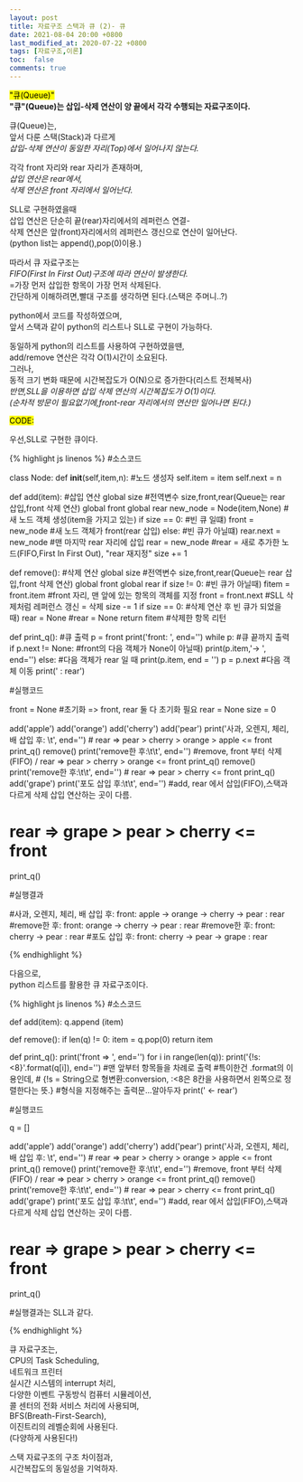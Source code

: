 ```yaml
---
layout: post
title: 자료구조 스택과 큐 (2)- 큐
date: 2021-08-04 20:00 +0800
last_modified_at: 2020-07-22 +0800
tags: [자료구조,이론]
toc:  false
comments: true
---
```

<mark>"큐(Queue)"</mark> <br>
<strong> "큐"(Queue)는 삽입-삭제 연산이 양 끝에서 각각 수행되는 자료구조이다. </strong>

큐(Queue)는,<br>
앞서 다룬 스택(Stack)과 다르게<br>
<em>삽입-삭제 연산이 동일한 자리(Top)에서 일어나지 않는다.</em><br>

각각 front 자리와 rear 자리가 존재하며,<br>
<em>삽입 연산은 rear에서,</em><br>
<em>삭제 연산은 front 자리에서 일어난다.</em><br>

SLL로 구현하였을때<br>
삽입 연산은 단순히 끝(rear)자리에서의 레퍼런스 연결-<br>
삭제 연산은 앞(front)자리에서의 레퍼런스 갱신으로 연산이 일어난다.<br>
(python list는 append(),pop(0)이용.)<br>

따라서 큐 자료구조는<br> 
<em>FIFO(First In First Out)구조에 따라 연산이 발생한다.</em><br>
=가장 먼저 삽입한 항목이 가장 먼저 삭제된다.<br>
간단하게 이해하려면,빨대 구조를 생각하면 된다.(스택은 주머니..?)<br>

python에서 코드를 작성하였으며,<br>
앞서 스택과 같이 python의 리스트나 SLL로 구현이 가능하다.<br>

동일하게 python의 리스트를 사용하여 구현하였을땐,<br>
add/remove 연산은 각각 O(1)시간이 소요된다.<br>
그러나,<br>
동적 크기 변화 때문에 시간복잡도가 O(N)으로 증가한다(리스트 전체복사)<br>
<em>반면,SLL을 이용하면 삽입 삭제 연산의 시간복잡도가 O(1)이다.<br>
(순차적 방문이 필요없기에,front-rear 자리에서의 연산만 일어나면 된다.)</em><br>

<mark>CODE:</mark><br>

우선,SLL로 구현한 큐이다.<br>

{% highlight js linenos %}
#소스코드

class Node:
    def __init__(self,item,n): #노드 생성자
        self.item = item
        self.next = n

def add(item): #삽입 연산
    global size #전역변수 size,front,rear(Queue는 rear 삽입,front 삭제 연산)
    global front 
    global rear 
    new_node = Node(item,None) #새 노드 객체 생성(item을 가지고 있는)
    if size == 0: #빈 큐 일떄)
        front = new_node #새 노드 객체가 front(rear 삽입)
    else: #빈 큐가 아닐떄)
        rear.next = new_node #맨 마지막 rear 자리에 삽입
    rear = new_node #rear = 새로 추가한 노드(FIFO,First In First Out), "rear 재지정"
    size += 1

def remove(): #삭제 연산
    global size #전역변수 size,front,rear(Queue는 rear 삽입,front 삭제 연산)
    global front
    global rear
    if size != 0: #빈 큐가 아닐때)
        fitem = front.item #front 자리, 맨 앞에 있는 항목의 객체를 지정
        front = front.next #SLL 삭제처럼 레퍼런스 갱신 = 삭제
        size -= 1
        if size == 0: #삭제 연산 후 빈 큐가 되었을 때)
            rear = None #rear = None
        return fitem #삭제한 항목 리턴

def print_q(): #큐 출력
    p = front 
    print('front: ', end='')
    while p: #큐 끝까지 출력
        if p.next != None: #front의 다음 객체가 None이 아닐때)
            print(p.item,'->  ', end='')
        else: #다음 객체가 rear 일 때
            print(p.item, end = '')
        p = p.next #다음 객체 이동
    print(' : rear')

#실행코드

front = None #초기화 => front, rear 둘 다 초기화 필요
rear = None 
size = 0

add('apple')
add('orange')
add('cherry')
add('pear')
print('사과, 오렌지, 체리, 배 삽입 후: \t', end='') # rear => pear > cherry > orange > apple <= front
print_q()
remove()
print('remove한 후:\t\t', end='') #remove, front 부터 삭제(FIFO) / rear => pear > cherry > orange <= front
print_q()
remove()
print('remove한 후:\t\t', end='') # rear => pear > cherry <= front
print_q()
add('grape')
print('포도 삽입 후:\t\t', end='') #add, rear 에서 삽입(FIFO),스택과 다르게 삭제 삽입 연산하는 곳이 다름.
# rear => grape > pear > cherry <= front
print_q()

#실행결과

#사과, 오렌지, 체리, 배 삽입 후:         front: apple ->  orange ->  cherry ->  pear : rear
#remove한 후:            front: orange ->  cherry ->  pear : rear
#remove한 후:            front: cherry ->  pear : rear
#포도 삽입 후:           front: cherry ->  pear ->  grape : rear


{% endhighlight %}



다음으로,<br>
python 리스트를 활용한 큐 자료구조이다.<br>



{% highlight js linenos %}
#소스코드

def add(item):
    q.append (item)

def remove():
    if len(q) != 0:
        item = q.pop(0)
        return item

def print_q():
    print('front =>  ', end='')
    for i in range(len(q)):
        print('{!s:<8}'.format(q[i]), end='') #맨 앞부터 항목들을 차례로 출력
        #특이한건 .format의 이용인데,
        # {!s = String으로 형변환:conversion, :<8은 8칸을 사용하면서 왼쪽으로 정렬한다는 뜻.}
        #형식을 지정해주는 출력문...알아두자
    print(' <- rear')

#실행코드

q = []

add('apple')
add('orange')
add('cherry')
add('pear')
print('사과, 오렌지, 체리, 배 삽입 후: \t', end='') # rear => pear > cherry > orange > apple <= front
print_q()
remove()
print('remove한 후:\t\t', end='') #remove, front 부터 삭제(FIFO) / rear => pear > cherry > orange <= front
print_q()
remove()
print('remove한 후:\t\t', end='') # rear => pear > cherry <= front
print_q()
add('grape')
print('포도 삽입 후:\t\t', end='') #add, rear 에서 삽입(FIFO),스택과 다르게 삭제 삽입 연산하는 곳이 다름.
# rear => grape > pear > cherry <= front
print_q()

#실행결과는 SLL과 같다.

{% endhighlight %}

큐 자료구조는,<br>
CPU의 Task Scheduling,<br>
네트워크 프린터<br>
실시간 시스템의 interrupt 처리,<br>
다양한 이벤트 구동방식 컴퓨터 시뮬레이션,<br>
콜 센터의 전화 서비스 처리에 사용되며,<br>
BFS(Breath-First-Search),<br>
이진트리의 레벨순회에 사용된다.<br>
(다양하게 사용된다!)


스택 자료구조의 구조 차이점과,<br>
시간복잡도의 동일성을 기억하자.

